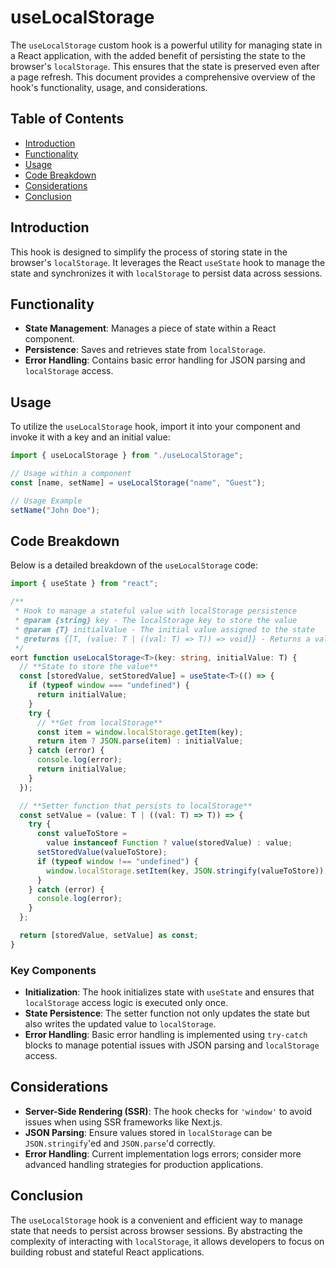 # useLocalStorage

The `useLocalStorage` custom hook is a powerful utility for managing state in a React application, with the added benefit of persisting the state to the browser's `localStorage`. This ensures that the state is preserved even after a page refresh. This document provides a comprehensive overview of the hook's functionality, usage, and considerations.

## Table of Contents

- [Introduction](#introduction)
- [Functionality](#functionality)
- [Usage](#usage)
- [Code Breakdown](#code-breakdown)
- [Considerations](#considerations)
- [Conclusion](#conclusion)

## Introduction

This hook is designed to simplify the process of storing state in the browser's `localStorage`. It leverages the React `useState` hook to manage the state and synchronizes it with `localStorage` to persist data across sessions.

## Functionality

- **State Management**: Manages a piece of state within a React component.
- **Persistence**: Saves and retrieves state from `localStorage`.
- **Error Handling**: Contains basic error handling for JSON parsing and `localStorage` access.

## Usage

To utilize the `useLocalStorage` hook, import it into your component and invoke it with a key and an initial value:

```typescript
import { useLocalStorage } from "./useLocalStorage";

// Usage within a component
const [name, setName] = useLocalStorage("name", "Guest");

// Usage Example
setName("John Doe");
```

## Code Breakdown

Below is a detailed breakdown of the `useLocalStorage` code:

```typescript
import { useState } from "react";

/**
 * Hook to manage a stateful value with localStorage persistence
 * @param {string} key - The localStorage key to store the value
 * @param {T} initialValue - The initial value assigned to the state
 * @returns {[T, (value: T | ((val: T) => T)) => void]} - Returns a value and a setter function
 */
eort function useLocalStorage<T>(key: string, initialValue: T) {
  // **State to store the value**
  const [storedValue, setStoredValue] = useState<T>(() => {
    if (typeof window === "undefined") {
      return initialValue;
    }
    try {
      // **Get from localStorage**
      const item = window.localStorage.getItem(key);
      return item ? JSON.parse(item) : initialValue;
    } catch (error) {
      console.log(error);
      return initialValue;
    }
  });

  // **Setter function that persists to localStorage**
  const setValue = (value: T | ((val: T) => T)) => {
    try {
      const valueToStore =
        value instanceof Function ? value(storedValue) : value;
      setStoredValue(valueToStore);
      if (typeof window !== "undefined") {
        window.localStorage.setItem(key, JSON.stringify(valueToStore));
      }
    } catch (error) {
      console.log(error);
    }
  };

  return [storedValue, setValue] as const;
}
```

### Key Components

- **Initialization**: The hook initializes state with `useState` and ensures that `localStorage` access logic is executed only once.
- **State Persistence**: The setter function not only updates the state but also writes the updated value to `localStorage`.
- **Error Handling**: Basic error handling is implemented using `try-catch` blocks to manage potential issues with JSON parsing and `localStorage` access.

## Considerations

- **Server-Side Rendering (SSR)**: The hook checks for `'window'` to avoid issues when using SSR frameworks like Next.js.
- **JSON Parsing**: Ensure values stored in `localStorage` can be `JSON.stringify`'ed and `JSON.parse`'d correctly.
- **Error Handling**: Current implementation logs errors; consider more advanced handling strategies for production applications.

## Conclusion

The `useLocalStorage` hook is a convenient and efficient way to manage state that needs to persist across browser sessions. By abstracting the complexity of interacting with `localStorage`, it allows developers to focus on building robust and stateful React applications.
